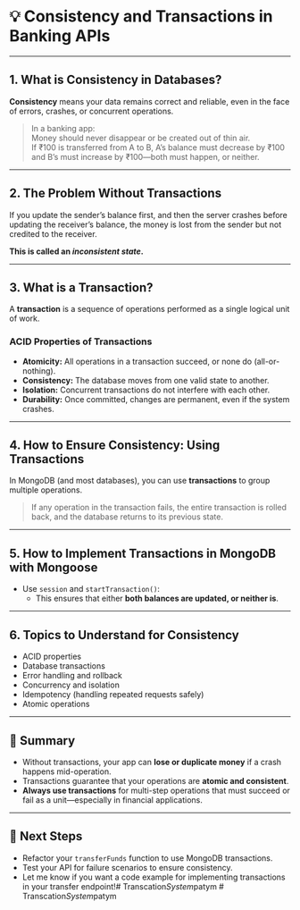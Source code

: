 # 💡 Consistency and Transactions in Banking APIs

---

## 1. What is Consistency in Databases?

**Consistency** means your data remains correct and reliable, even in the face of errors, crashes, or concurrent operations.

> In a banking app:  
> Money should never disappear or be created out of thin air.  
> If ₹100 is transferred from A to B, A’s balance must decrease by ₹100 and B’s must increase by ₹100—both must happen, or neither.

---

## 2. The Problem Without Transactions

If you update the sender’s balance first, and then the server crashes before updating the receiver’s balance, the money is lost from the sender but not credited to the receiver.

**This is called an _inconsistent state_.**

---

## 3. What is a Transaction?

A **transaction** is a sequence of operations performed as a single logical unit of work.

### ACID Properties of Transactions

- **Atomicity:** All operations in a transaction succeed, or none do (all-or-nothing).
- **Consistency:** The database moves from one valid state to another.
- **Isolation:** Concurrent transactions do not interfere with each other.
- **Durability:** Once committed, changes are permanent, even if the system crashes.

---

## 4. How to Ensure Consistency: Using Transactions

In MongoDB (and most databases), you can use **transactions** to group multiple operations.

> If any operation in the transaction fails, the entire transaction is rolled back, and the database returns to its previous state.

---

## 5. How to Implement Transactions in MongoDB with Mongoose

- Use `session` and `startTransaction()`:
    - This ensures that either **both balances are updated, or neither is**.

---

## 6. Topics to Understand for Consistency

- ACID properties
- Database transactions
- Error handling and rollback
- Concurrency and isolation
- Idempotency (handling repeated requests safely)
- Atomic operations

---

## 📝 Summary

- Without transactions, your app can **lose or duplicate money** if a crash happens mid-operation.
- Transactions guarantee that your operations are **atomic and consistent**.
- **Always use transactions** for multi-step operations that must succeed or fail as a unit—especially in financial applications.

---

## 🚀 Next Steps

- Refactor your `transferFunds` function to use MongoDB transactions.
- Test your API for failure scenarios to ensure consistency.
- Let me know if you want a code example for implementing transactions in your transfer endpoint!#   T r a n s c a t i o n _ S y s t e m _ p a t y m  
 #   T r a n s c a t i o n _ S y s t e m _ p a t y m  
 